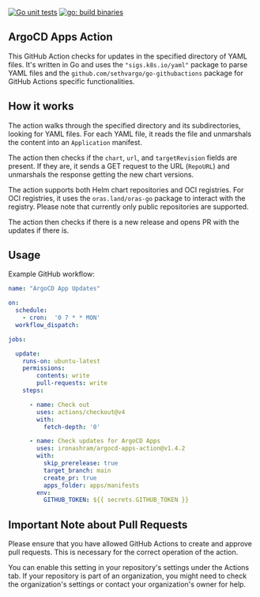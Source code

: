 [![Go unit tests](https://github.com/ironashram/argocd-apps-action/actions/workflows/go-unit-tests.yaml/badge.svg)](https://github.com/ironashram/argocd-apps-action/actions/workflows/go-unit-tests.yaml)
[![go: build binaries](https://github.com/ironashram/argocd-apps-action/actions/workflows/go-binary.yaml/badge.svg)](https://github.com/ironashram/argocd-apps-action/actions/workflows/go-binary.yaml)

## ArgoCD Apps Action
This GitHub Action checks for updates in the specified directory of YAML files. It's written in Go and uses the `"sigs.k8s.io/yaml"` package to parse YAML files and the `github.com/sethvargo/go-githubactions` package for GitHub Actions specific functionalities.

## How it works

The action walks through the specified directory and its subdirectories, looking for YAML files. For each YAML file, it reads the file and unmarshals the content into an `Application` manifest.

The action then checks if the `chart`, `url`, and `targetRevision` fields are present. If they are, it sends a GET request to the URL (`RepoURL`) and unmarshals the response getting the new chart versions.

The action supports both Helm chart repositories and OCI registries. For OCI registries, it uses the `oras.land/oras-go` package to interact with the registry. Please note that currently only public repositories are supported.


The action then checks if there is a new release and opens PR with the updates if there is.

## Usage

Example GitHub workflow:

```yaml
name: "ArgoCD App Updates"

on:
  schedule:
    - cron:  '0 7 * * MON'
  workflow_dispatch:

jobs:

  update:
    runs-on: ubuntu-latest
    permissions:
        contents: write
        pull-requests: write
    steps:

      - name: Check out
        uses: actions/checkout@v4
        with:
          fetch-depth: '0'

      - name: Check updates for ArgoCD Apps
        uses: ironashram/argocd-apps-action@v1.4.2
        with:
          skip_prerelease: true
          target_branch: main
          create_pr: true
          apps_folder: apps/manifests
        env:
          GITHUB_TOKEN: ${{ secrets.GITHUB_TOKEN }}
```

## Important Note about Pull Requests

Please ensure that you have allowed GitHub Actions to create and approve pull requests. This is necessary for the correct operation of the action.

You can enable this setting in your repository's settings under the Actions tab. If your repository is part of an organization, you might need to check the organization's settings or contact your organization's owner for help.
